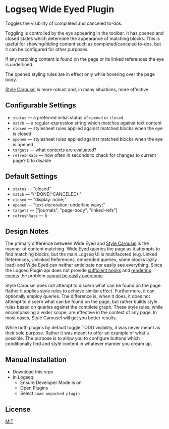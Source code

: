 # Logseq Wide Eyed Plugin

Toggles the visibility of completed and canceled to-dos.

Toggling is controlled by the eye appearing in the toolbar.  It has opened and closed states which determine the appearance of matching blocks.  This is useful for showing/hiding content such as completed/canceled to-dos, but it can be configured for other purposes.

If any matching content is found on the page or its linked references the eye is underlined.

The opened styling rules are in effect only while hovering over the page body.

[Style Carousel](https://github.com/mlanza/logseq-style-carousel) is more robust and, in many situations, more effective.

## Configurable Settings
* `status` — a preferred initial status of `opened` or `closed`
* `match` — a regular expression string which matches against text content
* `closed` — stylesheet rules applied against matched blocks when the eye is closed
* `opened` — stylesheet rules applied against matched blocks when the eye is opened
* `targets` — what contexts are evaluated?
* `refreshRate` — how often in seconds to check for changes to current page?  0 to disable

## Default Settings
* `status` — "closed"
* `match` — "(^DONE|^CANCELED) "
* `closed` — "display: none;"
* `opened` — "text-decoration: underline wavy;"
* `targets` — ["journals", "page-body", "linked-refs"]
* `refreshRate` — 5

## Design Notes
The primary difference between Wide Eyed and [Style Carousel](https://github.com/mlanza/logseq-style-carousel) is the manner of content matching.
Wide Eyed queries the page as it attempts to find matching blocks, but the main Logseq UI is multifaceted (e.g. Linked References, Unlinked References, embedded queries, some blocks lazily load) and Wide Eyed can neither anticipate nor easily see everything.  Since the Logseq Plugin api does not provide [sufficient hooks](https://discuss.logseq.com/t/add-more-event-hooks-subscriptions-for-plugins/5508) and [rendering events](https://discuss.logseq.com/t/add-plugin-rendering-pipeline/5549) the problem [cannot be easily overcome](https://github.com/mlanza/logseq-style-carousel/issues/1#issuecomment-1049810662).

Style Carousel does not attempt to discern what can be found on the page.  Rather it applies style rules to achieve similar effect.  Furthermore, it can optionally employ queries.  The difference is, when it does, it does not attempt to discern what can be found on the page, but rather builds style rules based on queries against the complete graph.  These style rules, while encompassing a wider scope, are effective in the context of any page.  In most cases, Style Carousel will get you better results.

While both plugins by default toggle TODO visibility, it was never meant as their sole purpose.  Rather it was meant to offer an example of what's possible.  The purpose is to allow you to configure buttons which conditionally find and style content in whatever manner you dream up.

## Manual installation
* Download this repo
* In Logseq:
  * Ensure Developer Mode is on
  * Open Plugins
  * Select `Load unpacked plugin`

## License
[MIT](./LICENSE.md)

